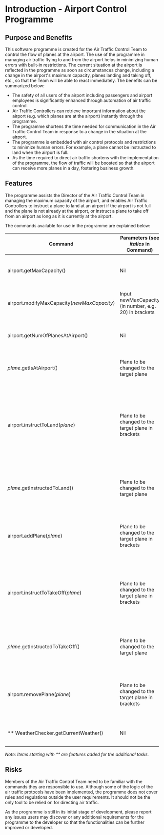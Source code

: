 # Introduction - Airport Control Programme


## Purpose and Benefits

This software programme is created for the Air Traffic Control Team to control the flow of planes at the airport. The use of the programme in managing air traffic flying to and from the airport helps in minimizing human errors with built-in restrictions. The current situation at the airport is reflected in the programme as soon as circumstances change, including a change in the airport's maximum capacity, planes landing and taking off, etc., so that the Team will be able to react immediately. The benefits can be summarized below:

- The safety of all users of the airport including passengers and airport employees is significantly enhanced through automation of air traffic control.
- Air Traffic Controllers can retrieve important information about the airport (e.g. which planes are at the airport) instantly through the programme.
- The programme shortens the time needed for communication in the Air Traffic Control Team in response to a change in the situation at the airport.
- The programme is embedded with air control protocols and restrictions to minimize human errors. For example, a plane cannot be instructed to land when the airport is full.
- As the time required to direct air traffic shortens with the implementation of the programme, the flow of traffic will be boosted so that the airport can receive more planes in a day, fostering business growth.


## Features

The programme assists the Director of the Air Traffic Control Team in managing the maximum capacity of the airport, and enables Air Traffic Controllers to instruct a plane to land at an airport if the airport is not full and the plane is not already at the airport, or instruct a plane to take off from an airport as long as it is currently at the airport.

The commands available for use in the programme are explained below:

| Command                                     | Parameters (see *italics* in Command)                 | Use of Command                                                      | Conditions of Use                                                                                                            |
| ------------------------------------------- | ----------------------------------------------------- | ------------------------------------------------------------------- | ---------------------------------------------------------------------------------------------------------------------------- |
| airport.getMaxCapacity()                    | Nil                                                   | Check maximum capacity of the airport                               | Nil                                                                                                                          |
| airport.modifyMaxCapacity(*newMaxCapacity*) | Input newMaxCapacity (in number, e.g. 20) in brackets | Modify maximum capacity of the airport                              | Nil                                                                                                                          |
| airport.getNumOfPlanesAtAirport()           | Nil                                                   | Check how many planes are at the airport                            | Nil                                                                                                                          |
| *plane*.getIsAtAirport()                    | Plane to be changed to the target plane               | Check whether the target plane is at the airport                    | Nil                                                                                                                          |
| airport.instructToLand(*plane*)             | Plane to be changed to the target plane in brackets   | Instruct the target plane to land                                   | The target plane must not be at the airport, the airport must not be full, **and the weather must not be stormy or undefined |
| *plane*.getInstructedToLand()               | Plane to be changed to the target plane               | Check whether the target plane has received instruction to land     | Nil                                                                                                                          |
| airport.addPlane(*plane*)                   | Plane to be changed to the target plane in brackets   | Add the target plane to the airport when it has landed              | The target plane must not be at the airport, and the airport must not be full                                                |
| airport.instructToTakeOff(*plane*)          | Plane to be changed to the target plane in brackets   | Instruct the target plane to take off                               | The target plane must be at the airport, **and the weather must not be stormy or undefined                                   |
| *plane*.getInstructedToTakeOff()            | Plane to be changed to the target plane               | Check whether the target plane has received instruction to take off | Nil                                                                                                                          |
| airport.removePlane(*plane*)                | Plane to be changed to the target plane in brackets   | Remove the target plane from the airport when it has taken off      | The target plane must be at the airport                                                                                      |
| ** WeatherChecker.getCurrentWeather()       | Nil                                                   | Check current weather condition                                     |                                                                                                                              |

*Note: Items starting with ** are features added for the additional tasks.*


## Risks

Members of the Air Traffic Control Team need to be familiar with the commands they are responsible to use. Although some of the logic of the air traffic protocols have been implemented, the programme does not cover rules and regulations outside the user requirements. It should not be the only tool to be relied on for directing air traffic.

As the programme is still in its initial stage of development, please report any issues users may discover or any additional requirements for the programme to the developer so that the functionalities can be further improved or developed.

